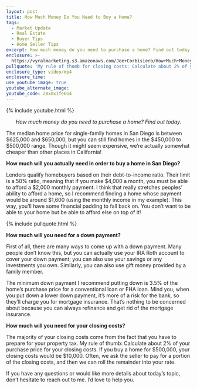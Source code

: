 ```yaml
---
layout: post
title: How Much Money Do You Need to Buy a Home?
tags:
  - Market Update
  - Real Estate
  - Buyer Tips
  - Home Seller Tips
excerpt: How much money do you need to purchase a home? Find out today.
enclosure: >-
  https://vyralmarketing.s3.amazonaws.com/Joe+Corbisiero/How+Much+Money+Do+You+Need+to+Buy+a+Home_.mp4
pullquote: 'My rule of thumb for closing costs: Calculate about 2% of your purchase price.'
enclosure_type: video/mp4
enclosure_time:
use_youtube_image: true
youtube_alternate_image:
youtube_code: 20xmxIfe6G4
---
```


{% include youtube.html %}

<p style="text-align:center;"><em>How much money do you need to purchase a home? Find out today.</em></p>

The median home price for single-family homes in San Diego is between $625,000 and $650,000, but you can still find homes in the $450,000 to $500,000 range. Though it might seem expensive, we’re actually somewhat cheaper than other places in California\!

**How much will you actually need in order to buy a home in San Diego?**

Lenders qualify homebuyers based on their debt-to-income ratio. Their limit is a 50% ratio, meaning that if you make $4,000 a month, you must be able to afford a $2,000 monthly payment. I think that really stretches peoples’ ability to afford a home, so I recommend finding a home whose payment would be around $1,600 (using the monthly income in my example). This way, you’ll have some financial padding to fall back on. You don’t want to be able to your home but be able to afford else on top of it\!

{% include pullquote.html %}

**How much will you need for a down payment?**

First of all, there are many ways to come up with a down payment. Many people don’t know this, but you can actually use your IRA Roth account to cover your down payment; you can also use your savings or any investments you own. Similarly, you can also use gift money provided by a family member.

The minimum down payment I recommend putting down is 3.5% of the home’s purchase price for a conventional loan or FHA loan. Mind you, when you put down a lower down payment, it’s more of a risk for the bank, so they’ll charge you for mortgage insurance. That’s nothing to be concerned about because you can always refinance and get rid of the mortgage insurance.

**How much will you need for your closing costs?**

The majority of your closing costs come from the fact that you have to prepare for your property tax. My rule of thumb: Calculate about 2% of your purchase price for your closing costs. If you buy a home for $500,000, your closing costs would be $10,000. Often, we ask the seller to pay for a portion of the closing costs, and then we can roll the remainder into your rate.

If you have any questions or would like more details about today’s topic, don’t hesitate to reach out to me. I’d love to help you.